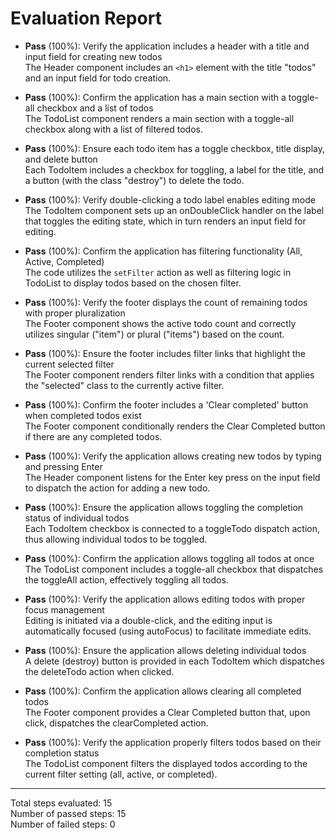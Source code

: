 # Evaluation Report

- **Pass** (100%): Verify the application includes a header with a title and input field for creating new todos  
  The Header component includes an <code>&lt;h1&gt;</code> element with the title "todos" and an input field for todo creation.

- **Pass** (100%): Confirm the application has a main section with a toggle-all checkbox and a list of todos  
  The TodoList component renders a main section with a toggle-all checkbox along with a list of filtered todos.

- **Pass** (100%): Ensure each todo item has a toggle checkbox, title display, and delete button  
  Each TodoItem includes a checkbox for toggling, a label for the title, and a button (with the class "destroy") to delete the todo.

- **Pass** (100%): Verify double-clicking a todo label enables editing mode  
  The TodoItem component sets up an onDoubleClick handler on the label that toggles the editing state, which in turn renders an input field for editing.

- **Pass** (100%): Confirm the application has filtering functionality (All, Active, Completed)  
  The code utilizes the <code>setFilter</code> action as well as filtering logic in TodoList to display todos based on the chosen filter.

- **Pass** (100%): Verify the footer displays the count of remaining todos with proper pluralization  
  The Footer component shows the active todo count and correctly utilizes singular ("item") or plural ("items") based on the count.

- **Pass** (100%): Ensure the footer includes filter links that highlight the current selected filter  
  The Footer component renders filter links with a condition that applies the "selected" class to the currently active filter.

- **Pass** (100%): Confirm the footer includes a 'Clear completed' button when completed todos exist  
  The Footer component conditionally renders the Clear Completed button if there are any completed todos.

- **Pass** (100%): Verify the application allows creating new todos by typing and pressing Enter  
  The Header component listens for the Enter key press on the input field to dispatch the action for adding a new todo.

- **Pass** (100%): Ensure the application allows toggling the completion status of individual todos  
  Each TodoItem checkbox is connected to a toggleTodo dispatch action, thus allowing individual todos to be toggled.

- **Pass** (100%): Confirm the application allows toggling all todos at once  
  The TodoList component includes a toggle-all checkbox that dispatches the toggleAll action, effectively toggling all todos.

- **Pass** (100%): Verify the application allows editing todos with proper focus management  
  Editing is initiated via a double-click, and the editing input is automatically focused (using autoFocus) to facilitate immediate edits.

- **Pass** (100%): Ensure the application allows deleting individual todos  
  A delete (destroy) button is provided in each TodoItem which dispatches the deleteTodo action when clicked.

- **Pass** (100%): Confirm the application allows clearing all completed todos  
  The Footer component provides a Clear Completed button that, upon click, dispatches the clearCompleted action.

- **Pass** (100%): Verify the application properly filters todos based on their completion status  
  The TodoList component filters the displayed todos according to the current filter setting (all, active, or completed).

---

Total steps evaluated: 15  
Number of passed steps: 15  
Number of failed steps: 0